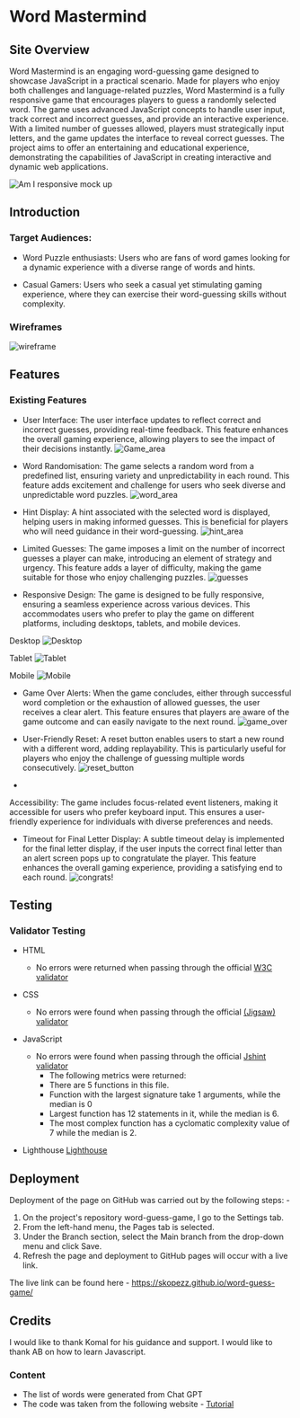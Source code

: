 # **Word Mastermind**

## Site Overview

Word Mastermind is an engaging word-guessing game designed to showcase JavaScript in a practical scenario. Made for players who enjoy both challenges and language-related puzzles, Word Mastermind is a fully responsive game that encourages players to guess a randomly selected word. The game uses advanced JavaScript concepts to handle user input, track correct and incorrect guesses, and provide an interactive experience. With a limited number of guesses allowed, players must strategically input letters, and the game  updates the interface to reveal correct guesses. The project aims to offer an entertaining and educational experience, demonstrating the capabilities of JavaScript in creating interactive and dynamic web applications.

![Am I responsive mock up](assets/images/Word%20guess%20mock%20up.png)

## **Introduction**
### **Target Audiences:**
* Word Puzzle enthusiasts: Users who are fans of word games looking for a  dynamic experience with a diverse range of words and hints.

* Casual Gamers: Users who seek a casual yet stimulating gaming experience, where they can exercise their word-guessing skills without complexity.
  
### **Wireframes**
![wireframe](assets/images/word_mockup.png)



## Features 
### Existing Features

 - User Interface: The user interface  updates to reflect correct and incorrect guesses, providing real-time feedback. This feature enhances the overall gaming experience, allowing players to see the impact of their decisions instantly.
![Game_area](assets/images/game%20area.png)

- Word Randomisation: The game selects a random word from a predefined list, ensuring variety and unpredictability in each round. This feature adds excitement and challenge for users who seek diverse and unpredictable word puzzles.
![word_area](assets/images/word%20area.png)

- Hint Display: A hint associated with the selected word is  displayed, helping users in making informed guesses. This is beneficial for players who will need guidance in their word-guessing.
![hint_area](assets/images/Hint%20area.png)


- Limited Guesses: The game imposes a limit on the number of incorrect guesses a player can make, introducing an element of strategy and urgency. This feature adds a layer of difficulty, making the game suitable for those who enjoy challenging puzzles.
![guesses](assets/images/remaining_guesses.png)


- Responsive Design: The game is designed to be fully responsive, ensuring a seamless experience across various devices. This accommodates users who prefer to play the game on different platforms, including desktops, tablets, and mobile devices.

Desktop 
![Desktop](assets/images/Desktop%20view.png)

Tablet
![Tablet](assets/images/Tablet%20view.png)

Mobile
![Mobile](assets/images/Mobile%20view.png)



- Game Over Alerts: When the game concludes, either through successful word completion or the exhaustion of allowed guesses, the user receives a clear alert. This feature ensures that players are aware of the game outcome and can easily navigate to the next round.
![game_over](assets/images/game_over_alert.png)

- User-Friendly Reset: A reset button enables users to start a new round with a different word, adding replayability. This is particularly useful for players who enjoy the challenge of guessing multiple words consecutively.
![reset_button](assets/images/reset%20game.png)
- 
Accessibility: The game includes focus-related event listeners, making it accessible for users who prefer keyboard input. This ensures a user-friendly experience for individuals with diverse preferences and needs.

- Timeout for Final Letter Display: A subtle timeout delay is implemented for the final letter display, if the user inputs the correct final letter than an alert screen pops up to congratulate the player. This feature enhances the overall gaming experience, providing a satisfying end to each round.
![congrats!](assets/images/Congrats%20area.png)


## Testing 

### Validator Testing 

- HTML
    - No errors were returned when passing through the official [W3C validator](assets/images/W3C_validated.png)
- CSS
    - No errors were found when passing through the official [(Jigsaw) validator](assets/images/CSS%20validated.png)
- JavaScript
    - No errors were found when passing through the official [Jshint validator](https://jshint.com/)
      - The following metrics were returned: 
      - There are 5 functions in this file.
      - Function with the largest signature take 1 arguments, while the median is 0
      -  Largest function has 12 statements in it, while the median is 6.
      -  The most complex function has a cyclomatic complexity value of 7 while the median is 2.

- Lighthouse
  [Lighthouse](assets/images/Lighthouse.png)


## Deployment

Deployment of the page on GitHub was carried out by the following steps: -

1. On the project's repository word-guess-game, I go to the Settings tab.
2. From the left-hand menu, the Pages tab is selected.
3. Under the Branch section, select the Main branch from the drop-down menu and click Save.
4. Refresh the page and deployment to GitHub pages will occur with a live link.


The live link can be found here - https://skopezz.github.io/word-guess-game/

## Credits 

I would like to thank Komal for his guidance and support. I would like to thank AB on how to learn Javascript. 

### Content 

- The list of words were generated from Chat GPT 
- The code was taken from the following website -  [Tutorial](https://www.codingnepalweb.com/word-guessing-game-html-css-javascript/)



